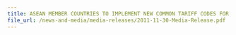 ```yaml
---
title: ASEAN MEMBER COUNTRIES TO IMPLEMENT NEW COMMON TARIFF CODES FOR TRADERS FROM NEXT YEAR
file_url: /news-and-media/media-releases/2011-11-30-Media-Release.pdf
---
```

